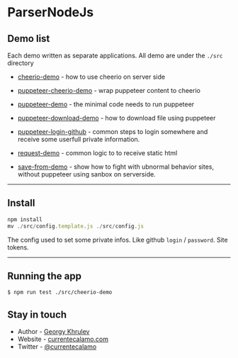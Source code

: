 # ParserNodeJs
## Demo list
Each demo written as separate applications.
All demo are under the `./src` directory
- [cheerio-demo](https://github.com/CurrenteCalamo/ParserNodeJs/tree/master/src/cheerio-demo) - how to use cheerio on server side

- [puppeteer-cheerio-demo](https://github.com/CurrenteCalamo/ParserNodeJs/tree/master/src/puppeteer-cheerio-demo) - wrap puppeteer content to cheerio
- [puppeteer-demo](https://github.com/CurrenteCalamo/ParserNodeJs/tree/master/src/puppeteer-demo) - the minimal code needs to run puppeteer
- [puppeteer-download-demo](https://github.com/CurrenteCalamo/ParserNodeJs/tree/master/src/puppeteer-download-demo) - how to download file using puppeteer

- [puppeteer-login-github](https://github.com/CurrenteCalamo/ParserNodeJs/tree/master/src/puppeteer-login-github) - common steps to login somewhere and receive some userfull private information.

- [request-demo](https://github.com/CurrenteCalamo/ParserNodeJs/tree/master/src/request-demo) - common logic to to receive static html

- [save-from-demo](https://github.com/CurrenteCalamo/ParserNodeJs/tree/master/src/save-from-demo) - show how to fight with ubnormal behavior sites, without puppeteer using sanbox on serverside.
---
## Install

```javascript
npm install
mv ./src/config.template.js ./src/config.js
```

The config used to set some private infos. Like github `login` / `password`. Site tokens.

---


## Running the app
```bash
$ npm run test ./src/cheerio-demo
```
## Stay in touch
- Author - [Georgy Khrulev](https://currentecalamo.herokuapp.com/requisites/)
- Website - [currentecalamo.com](https://currentecalamo.herokuapp.com)
- Twitter - [@currentecalamo](https://twitter.com/)
